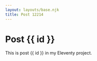```yaml
---
layout: layouts/base.njk
title: Post 12214
---
```


# Post {{ id }}

This is post {{ id }} in my Eleventy project.
